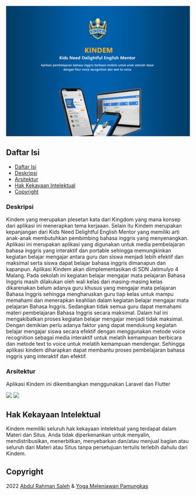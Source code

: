 <img src="https://github.com/Kindem-App/.github/blob/main/preview.jpg" >

## Daftar Isi
  - [Daftar Isi](#daftar-isi)
  - [Deskripsi](#deskripsi)
  - [Arsitektur](#arsitektur)
  - [Hak Kekayaan Intelektual](#hak-kekayaan-intelektual)
  - [Copyright](#copyright)
  
### Deskripsi
<p>Kindem yang merupakan plesetan kata dari Kingdom yang mana konsep dari aplikasi ini menerapkan tema kerjaaan. Selain itu Kindem merupakan kepanjangan dari Kids Need Delightful English Mentor yang memiliki arti anak-anak membutuhkan pembimbing bahasa inggris yang menyenangkan. Aplikasi ini merupakan aplikasi yang digunakan untuk media pembelajaran bahasa inggris yang interaktif dan portable sehingga memungkinkan kegiatan belajar mengajar antara guru dan siswa menjadi lebih efektif dan maksimal serta siswa dapat belajar bahasa inggris dimanapun dan kapanpun. Aplikasi Kindem akan diimplementasikan di SDN Jatimulyo 4 Malang. Pada sekolah ini kegiatan belajar mengajar mata pelajaran Bahasa Inggris masih dilakukan oleh wali kelas dari masing-masing kelas dikarenakan belum adanya guru khusus yang mengajar mata pelajaran Bahasa Inggris sehingga mengharuskan guru tiap kelas untuk mampu memahami dan menerapkan keahlian dalam kegiatan belajar mengajar mata pelajaran Bahasa Inggris. Sedangkan tidak semua guru dapat memahami materi pembelajaran Bahasa Inggris secara maksimal. Dalam hal ini mengakibatkan proses kegiatan belajar mengajar menjadi tidak maksimal. Dengan demikian perlu adanya faktor yang dapat mendukung kegiatan belajar mengajar siswa secara efektif dengan menggunakan metode voice recognition sebagai media interaktif untuk melatih kemampuan berbicara dan metode text to voice untuk melatih kemampuan mendengar. Sehingga aplikasi kindem diharapkan dapat membantu proses pembelajaran bahasa inggris yang interaktif dan efektif.</p>

### Arsitektur
<p>Aplikasi Kindem ini dikembangkan menggunakan Laravel dan Flutter</p>
<a href="https://laravel.com/"><img src="https://upload.wikimedia.org/wikipedia/commons/thumb/9/9a/Laravel.svg/985px-Laravel.svg.png" width="40"></a>
<a href="https://flutter.dev/"><img src="https://res.cloudinary.com/startup-grind/image/upload/c_fill,dpr_2.0,f_auto,g_center,h_500,q_auto:good,w_500/v1/gcs/platform-data-dsc/events/1_5-aoK8IBmXve5whBQM90GA.png" width="40"></a>

## Hak Kekayaan Intelektual

Kindem memiliki seluruh hak kekayaan intelektual yang terdapat dalam Materi dan Situs. Anda tidak diperkenankan untuk menyalin, mendistribusikan, menerbitkan, menyebarkan dan/atau menjual bagian atau seluruh dari Materi atau Situs tanpa persetujuan tertulis terlebih dahulu dari Kindem.

## Copyright
2022 [Abdul Rahman Saleh](https://www.linkedin.com/in/abdul-rahman-saleh-714120217/) & [Yoga Meleniawan Pamungkas](https://www.linkedin.com/in/yogameleniawan)
